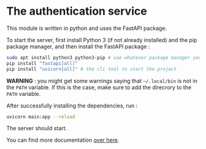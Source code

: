 # The authentication service

This module is written in python and uses the FastAPI package.

To start the server, first install Python 3 (if not already installed) and the
pip package manager, and then install the FastAPI package :

```bash
sudo apt install python3 python3-pip # use whatever package manager your distribution provides
pip install "fastapi[all]"
pip install "uvicorn[all]" # the cli tool to start the project
```

**WARNING** : you might get some warnings saying that `~/.local/bin` is not in
the `PATH` variable. If this is the case, make sure to add the direcrory to the
`PATH` variable.

After successfully installing the dependencies, run :

```bash
uvicorn main:app --reload
```

The server should start.

You can find more documentation [over here](https://fastapi.tiangolo.com/tutorial/).
